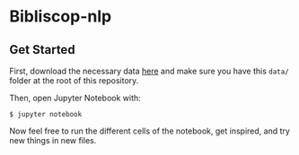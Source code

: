 # Bibliscop-nlp

## Get Started

First, download the necessary data [here](https://drive.google.com/open?id=1WkdPLJGzpbapm7Us9EPcIsQm2XSLCgl6) and make sure you have this ```data/``` folder at the root of this repository.


Then, open Jupyter Notebook with:
```shell
$ jupyter notebook
```

Now feel free to run the different cells of the notebook, get inspired, and try new things in new files.
